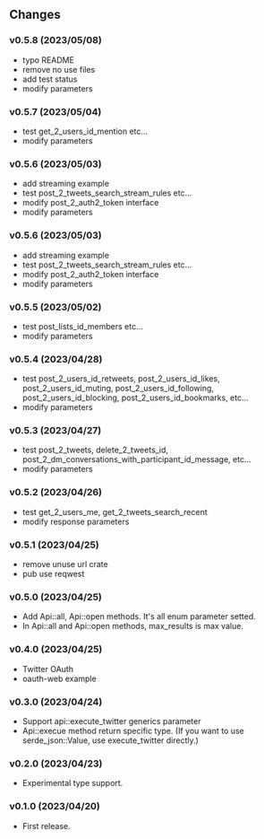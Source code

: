 ## Changes

### v0.5.8 (2023/05/08)
* typo README
* remove no use files
* add test status
* modify parameters

### v0.5.7 (2023/05/04)
* test get_2_users_id_mention etc...
* modify parameters

### v0.5.6 (2023/05/03)
* add streaming example
* test post_2_tweets_search_stream_rules etc...
* modify post_2_auth2_token interface
* modify parameters

### v0.5.6 (2023/05/03)
* add streaming example
* test post_2_tweets_search_stream_rules etc...
* modify post_2_auth2_token interface
* modify parameters

### v0.5.5 (2023/05/02)
* test post_lists_id_members etc...
* modify parameters

### v0.5.4 (2023/04/28)
* test post_2_users_id_retweets, post_2_users_id_likes, post_2_users_id_muting, post_2_users_id_following, post_2_users_id_blocking, post_2_users_id_bookmarks, etc...
* modify parameters

### v0.5.3 (2023/04/27)
* test post_2_tweets, delete_2_tweets_id, post_2_dm_conversations_with_participant_id_message, etc...
* modify parameters

### v0.5.2 (2023/04/26)
* test get_2_users_me, get_2_tweets_search_recent
* modify response parameters

### v0.5.1 (2023/04/25)
* remove unuse url crate
* pub use reqwest

### v0.5.0 (2023/04/25)
* Add Api::all, Api::open methods. It's all enum parameter setted.
* In Api::all and Api::open methods, max_results is max value.

### v0.4.0 (2023/04/25)
* Twitter OAuth
* oauth-web example

### v0.3.0 (2023/04/24)
* Support api::execute_twitter generics parameter
* Api::execue method return specific type. (If you want to use serde_json::Value, use execute_twitter directly.)

### v0.2.0 (2023/04/23)
* Experimental type support.

### v0.1.0 (2023/04/20)
* First release.